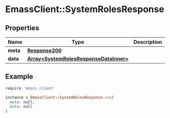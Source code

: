 # EmassClient::SystemRolesResponse

## Properties

| Name | Type | Description | Notes |
| ---- | ---- | ----------- | ----- |
| **meta** | [**Response200**](Response200.md) |  | [optional] |
| **data** | [**Array&lt;SystemRolesResponseDataInner&gt;**](SystemRolesResponseDataInner.md) |  | [optional] |

## Example

```ruby
require 'emass_client'

instance = EmassClient::SystemRolesResponse.new(
  meta: null,
  data: null
)
```

